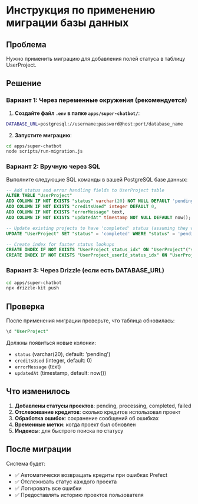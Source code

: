 # Инструкция по применению миграции базы данных

## Проблема

Нужно применить миграцию для добавления полей статуса в таблицу UserProject.

## Решение

### Вариант 1: Через переменные окружения (рекомендуется)

1. **Создайте файл `.env` в папке `apps/super-chatbot/`**:

```bash
DATABASE_URL=postgresql://username:password@host:port/database_name
```

2. **Запустите миграцию**:

```bash
cd apps/super-chatbot
node scripts/run-migration.js
```

### Вариант 2: Вручную через SQL

Выполните следующие SQL команды в вашей PostgreSQL базе данных:

```sql
-- Add status and error handling fields to UserProject table
ALTER TABLE "UserProject"
ADD COLUMN IF NOT EXISTS "status" varchar(20) NOT NULL DEFAULT 'pending',
ADD COLUMN IF NOT EXISTS "creditsUsed" integer DEFAULT 0,
ADD COLUMN IF NOT EXISTS "errorMessage" text,
ADD COLUMN IF NOT EXISTS "updatedAt" timestamp NOT NULL DEFAULT now();

-- Update existing projects to have 'completed' status (assuming they were successful)
UPDATE "UserProject" SET "status" = 'completed' WHERE "status" = 'pending';

-- Create index for faster status lookups
CREATE INDEX IF NOT EXISTS "UserProject_status_idx" ON "UserProject"("status");
CREATE INDEX IF NOT EXISTS "UserProject_userId_status_idx" ON "UserProject"("userId", "status");
```

### Вариант 3: Через Drizzle (если есть DATABASE_URL)

```bash
cd apps/super-chatbot
npx drizzle-kit push
```

## Проверка

После применения миграции проверьте, что таблица обновилась:

```sql
\d "UserProject"
```

Должны появиться новые колонки:

- `status` (varchar(20), default: 'pending')
- `creditsUsed` (integer, default: 0)
- `errorMessage` (text)
- `updatedAt` (timestamp, default: now())

## Что изменилось

1. **Добавлены статусы проектов**: pending, processing, completed, failed
2. **Отслеживание кредитов**: сколько кредитов использовал проект
3. **Обработка ошибок**: сохранение сообщений об ошибках
4. **Временные метки**: когда проект был обновлен
5. **Индексы**: для быстрого поиска по статусу

## После миграции

Система будет:

- ✅ Автоматически возвращать кредиты при ошибках Prefect
- ✅ Отслеживать статус каждого проекта
- ✅ Логировать все ошибки
- ✅ Предоставлять историю проектов пользователя
